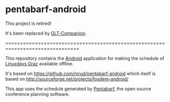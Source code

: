 pentabarf-android
=================

This project is retired! 

It's been replaced by [GLT-Companion](https://github.com/linuxtage/glt-companion).


===============================================================================

This repository contains the [Android](http://www.android.com/) application for
making the schedule of [Linuxdays Graz](http://linuxtage.at/) available offline.

It's based on https://github.com/mrud/pentabarf-android which itself is based on
http://sourceforge.net/projects/fosdem-android/

This app uses the schedule generated by [Pentabarf](http://pentabarf.org/), the
open source conference planning software. 
